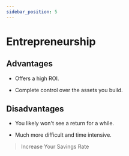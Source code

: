 ```yaml
---
sidebar_position: 5
---
```


# Entrepreneurship

## Advantages

- Offers a high ROI.

- Complete control over the assets you build.

## Disadvantages

- You likely won't see a return for a while.

- Much more difficult and time intensive.

>Increase Your Savings Rate